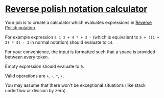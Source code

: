 # [Reverse polish notation calculator](https://www.codewars.com/kata/reverse-polish-notation-calculator "https://www.codewars.com/kata/52f78966747862fc9a0009ae")

Your job is to create a calculator which evaluates expressions in [Reverse Polish notation](https://en.wikipedia.org/wiki/Reverse_Polish_notation).

For example expression `5 1 2 + 4 * + 3 -` (which is equivalent to `5 + ((1 + 2) * 4) - 3` in normal notation) should evaluate to `14`.

For your convenience, the input is formatted such that a space is provided between every token.

Empty expression should evaluate to `0`.

Valid operations are `+`, `-`, `*`, `/`.

You may assume that there won't be exceptional situations (like stack underflow or division by zero).